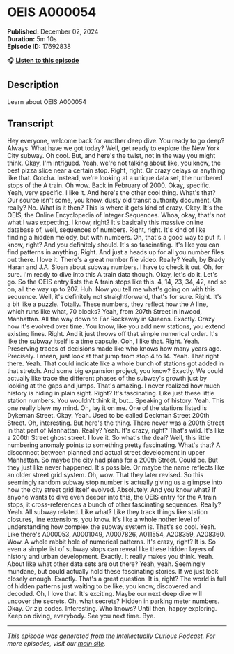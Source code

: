 # OEIS A000054

**Published:** December 02, 2024  
**Duration:** 5m 10s  
**Episode ID:** 17692838

🎧 **[Listen to this episode](https://intellectuallycurious.buzzsprout.com/2529712/episodes/17692838-oeis-a000054)**

## Description

Learn about OEIS A000054

## Transcript

Hey everyone, welcome back for another deep dive. You ready to go deep? Always. What have we got today? Well, get ready to explore the New York City subway. Oh cool. But, and here's the twist, not in the way you might think. Okay, I'm intrigued. Yeah, we're not talking about like, you know, the best pizza slice near a certain stop. Right, right. Or crazy delays or anything like that. Gotcha. Instead, we're looking at a unique data set, the numbered stops of the A train. Oh wow. Back in February of 2000. Okay, specific. Yeah, very specific. I like it. And here's the other cool thing. What's that? Our source isn't some, you know, dusty old transit authority document. Oh really? No. What is it then? This is where it gets kind of crazy. Okay. It's the OEIS, the Online Encyclopedia of Integer Sequences. Whoa, okay, that's not what I was expecting. I know, right? It's basically this massive online database of, well, sequences of numbers. Right, right. It's kind of like finding a hidden melody, but with numbers. Oh, that's a good way to put it. I know, right? And you definitely should. It's so fascinating. It's like you can find patterns in anything. Right. And just a heads up for all you number files out there. I love it. There's a great number file video. Really? Yeah, by Brady Haran and J.A. Sloan about subway numbers. I have to check it out. Oh, for sure. I'm ready to dive into this A train data though. Okay, let's do it. Let's go. So the OEIS entry lists the A train stops like this. 4, 14, 23, 34, 42, and so on, all the way up to 207. Huh. Now you tell me what's going on with this sequence. Well, it's definitely not straightforward, that's for sure. Right. It's a bit like a puzzle. Totally. These numbers, they reflect how the A line, which runs like what, 70 blocks? Yeah, from 207th Street in Inwood, Manhattan. All the way down to Far Rockaway in Queens. Exactly. Crazy how it's evolved over time. You know, like you add new stations, you extend existing lines. Right. And it just throws off that simple numerical order. It's like the subway itself is a time capsule. Ooh, I like that. Right. Yeah. Preserving traces of decisions made like who knows how many years ago. Precisely. I mean, just look at that jump from stop 4 to 14. Yeah. That right there. Yeah. That could indicate like a whole bunch of stations got added in that stretch. And some big expansion project, you know? Exactly. We could actually like trace the different phases of the subway's growth just by looking at the gaps and jumps. That's amazing. I never realized how much history is hiding in plain sight. Right? It's fascinating. Like just these little station numbers. You wouldn't think it, but... Speaking of history. Yeah. This one really blew my mind. Oh, lay it on me. One of the stations listed is Dykeman Street. Okay. Yeah. Used to be called Deckman Street 200th Street. Oh, interesting. But here's the thing. There never was a 200th Street in that part of Manhattan. Really? Yeah. It's crazy, right? That's wild. It's like a 200th Street ghost street. I love it. So what's the deal? Well, this little numbering anomaly points to something pretty fascinating. What's that? A disconnect between planned and actual street development in upper Manhattan. So maybe the city had plans for a 200th Street. Could be. But they just like never happened. It's possible. Or maybe the name reflects like an older street grid system. Oh, wow. That they later revised. So this seemingly random subway stop number is actually giving us a glimpse into how the city street grid itself evolved. Absolutely. And you know what? If anyone wants to dive even deeper into this, the OEIS entry for the A train stops, it cross-references a bunch of other fascinating sequences. Really? Yeah. All subway related. Like what? Like they track things like station closures, line extensions, you know. It's like a whole nother level of understanding how complex the subway system is. That's so cool. Yeah. Like there's A000053, A0001049, A0007826, A011554, A208359, A208360. Wow. A whole rabbit hole of numerical patterns. It's crazy, right? It is. So even a simple list of subway stops can reveal like these hidden layers of history and urban development. Exactly. It really makes you think. Yeah. About like what other data sets are out there? Yeah, yeah. Seemingly mundane, but could actually hold these fascinating stories. If we just look closely enough. Exactly. That's a great question. It is, right? The world is full of hidden patterns just waiting to be like, you know, discovered and decoded. Oh, I love that. It's exciting. Maybe our next deep dive will uncover the secrets. Oh, what secrets? Hidden in parking meter numbers. Okay. Or zip codes. Interesting. Who knows? Until then, happy exploring. Keep on diving, everybody. See you next time. Bye.

---
*This episode was generated from the Intellectually Curious Podcast. For more episodes, visit our [main site](https://intellectuallycurious.buzzsprout.com).*

